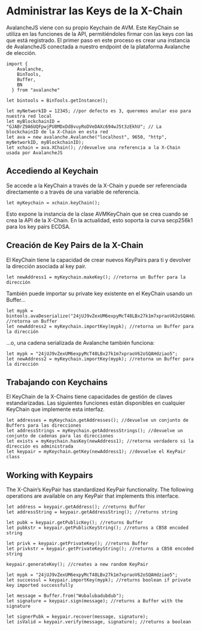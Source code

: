 # Administrar las Keys de la X-Chain

AvalancheJS viene con su propio Keychain de AVM. Este KeyChain se utiliza en las funciones de la API, permitiéndoles firmar con las keys con las que está registrado. El primer paso en este proceso es crear una instancia de AvalancheJS conectada a nuestro endpoint de la plataforma Avalanche de elección.

```text
import {
    Avalanche,
    BinTools,
    Buffer,
    BN
  } from "avalanche" 

let bintools = BinTools.getInstance();

let myNetworkID = 12345; //por defecto es 3, queremos anular eso para nuestra red local
let myBlockchainID = "GJABrZ9A6UQFpwjPU8MDxDd8vuyRoDVeDAXc694wJ5t3zEkhU"; // La blockchainID de la X-Chain en esta red
let ava = new avalanche.Avalanche("localhost", 9650, "http", myNetworkID, myBlockchainID);
let xchain = ava.XChain(); //devuelve una referencia a la X-Chain usada por AvalancheJS
```

## Accediendo al Keychain <a id="accessing-the-keychain"></a>

Se accede a la KeyChain a través de la X-Chain y puede ser referenciada directamente o a través de una variable de referencia.

```text
let myKeychain = xchain.keyChain();
```

Esto expone la instancia de la clase AVMKeyChain que se crea cuando se crea la API de la X-Chain. En la actualidad, esto soporta la curva secp256k1 para los key pairs ECDSA.

## Creación de Key Pairs de la X-Chain<a id="creating-x-chain-key-pairs"></a>

El KeyChain tiene la capacidad de crear nuevos KeyPairs para ti y devolver la dirección asociada al key pair.

```text
let newAddress1 = myKeychain.makeKey(); //retorna un Buffer para la dirección
```

También puede importar su private key existente en el KeyChain usando un Buffer...

```text
let mypk = bintools.avaDeserialize("24jUJ9vZexUM6expyMcT48LBx27k1m7xpraoV62oSQAHdziao5"); //retorna un Buffer
let newAddress2 = myKeychain.importKey(mypk); //retorna un Buffer para la dirección

```

...o, una cadena serializada de Avalanche también funciona:

```text
let mypk = "24jUJ9vZexUM6expyMcT48LBx27k1m7xpraoV62oSQAHdziao5";
let newAddress2 = myKeychain.importKey(mypk); //retorna un Buffer para la dirección
```

## Trabajando con Keychains <a id="working-with-keychains"></a>

El KeyChain de la X-Chains tiene capacidades de gestión de claves estandarizadas. Las siguientes funciones están disponibles en cualquier KeyChain que implemente esta interfaz.

```text
let addresses = myKeychain.getAddresses(); //devuelve un conjunto de Buffers para las direcciones
let addressStrings = myKeychain.getAddressStrings(); //devuelve un conjunto de cadenas para las direcciones
let exists = myKeychain.hasKey(newAddress1); //retorna verdadero si la dirección es administrada
let keypair = myKeychain.getKey(newAddress1); //devuelve el KeyPair class
```

## Working with Keypairs <a id="working-with-keypairs"></a>

The X-Chain’s KeyPair has standardized KeyPair functionality. The following operations are available on any KeyPair that implements this interface.

```text
let address = keypair.getAddress(); //returns Buffer
let addressString = keypair.getAddressString(); //returns string

let pubk = keypair.getPublicKey(); //returns Buffer
let pubkstr = keypair.getPublicKeyString(); //returns a CB58 encoded string

let privk = keypair.getPrivateKey(); //returns Buffer
let privkstr = keypair.getPrivateKeyString(); //returns a CB58 encoded string

keypair.generateKey(); //creates a new random KeyPair

let mypk = "24jUJ9vZexUM6expyMcT48LBx27k1m7xpraoV62oSQAHdziao5";
let successul = keypair.importKey(mypk); //returns boolean if private key imported successfully

let message = Buffer.from("Wubalubadubdub");
let signature = keypair.sign(message); //returns a Buffer with the signature

let signerPubk = keypair.recover(message, signature);
let isValid = keypair.verify(message, signature); //returns a boolean
```

<!--stackedit_data:
eyJoaXN0b3J5IjpbLTgyMTk1NDY1NywtNTIwNzkzMTk0XX0=
-->